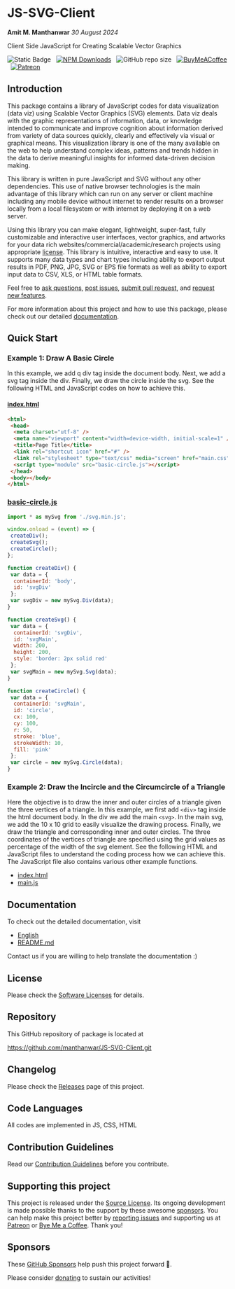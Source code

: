 # JS-SVG-Client

**Amit M. Manthanwar** _30 August 2024_

Client Side JavaScript for Creating Scalable Vector Graphics

![Static Badge](https://img.shields.io/badge/version-2024--09--01-blue) &nbsp;
[![NPM Downloads](https://img.shields.io/npm/dm/js-svg-client)](https://www.npmjs.com/package/js-svg-client)
&nbsp;
![GitHub repo size](https://img.shields.io/github/repo-size/manthanwar/JS-SVG-Client?&color=purple)
&nbsp;
[![BuyMeACoffee](https://img.shields.io/badge/Buy%20Me%20a%20Coffee-ffdd00?style=for-the-badge&logo=buy-me-a-coffee&logoColor=black)](https://buymeacoffee.com/manthanwar)
&nbsp;
[![Patreon](https://img.shields.io/badge/Patreon-F96854?style=for-the-badge&logo=patreon&logoColor=white)](https://patreon.com/manthanwar)

## Introduction

This package contains a library of JavaScript codes for data visualization (data
viz) using Scalable Vector Graphics (SVG) elements. Data viz deals with the
graphic representations of information, data, or knowledge intended to
communicate and improve cognition about information derived from variety of data
sources quickly, clearly and effectively via visual or graphical means. This
visualization library is one of the many available on the web to help understand
complex ideas, patterns and trends hidden in the data to derive meaningful
insights for informed data-driven decision making.

This library is written in pure JavaScript and SVG without any other
dependencies. This use of native browser technologies is the main advantage of
this library which can run on any server or client machine including any mobile
device without internet to render results on a browser locally from a local
filesystem or with internet by deploying it on a web server.

Using this library you can make elegant, lightweight, super-fast, fully
customizable and interactive user interfaces, vector graphics, and artworks for
your data rich websites/commercial/academic/research projects using appropriate
[license](LICENSE.md). This library is intuitive, interactive and easy to use. It supports
many data types and chart types including ability to export output results in
PDF, PNG, JPG, SVG or EPS file formats as well as ability to export input data
to CSV, XLS, or HTML table formats.

Feel free to [ask questions](https://github.com/manthanwar/JS-SVG-Client/discussions), [post issues](https://github.com/manthanwar/JS-SVG-Client/issues), [submit pull request](https://github.com/manthanwar/JS-SVG-Client/pulls), and [request new features](https://github.com/manthanwar/JS-SVG-Client/discussions/categories/ideas).

For more information about this project and how to use this package, please
check out our detailed [documentation](doc/DOCUMENTATION.md).

## Quick Start

### Example 1: Draw A Basic Circle

In this example, we add q div tag inside the document body. Next, we add a svg tag inside the div. Finally, we draw the circle inside the svg. See the following HTML and JavaScript codes on how to achieve this.

#### [index.html](./doc/Examples/index.html)

```html
<html>
 <head>
  <meta charset="utf-8" />
  <meta name="viewport" content="width=device-width, initial-scale=1" />
  <title>Page Title</title>
  <link rel="shortcut icon" href="#" />
  <link rel="stylesheet" type="text/css" media="screen" href="main.css" />
  <script type="module" src="basic-circle.js"></script>
 </head>
 <body></body>
</html>
```

### [basic-circle.js](./doc/Examples/basic-circle.js)

```javascript
import * as mySvg from './svg.min.js';

window.onload = (event) => {
 createDiv();
 createSvg();
 createCircle();
};

function createDiv() {
 var data = {
  containerId: 'body',
  id: 'svgDiv'
 };
 var svgDiv = new mySvg.Div(data);
}

function createSvg() {
 var data = {
  containerId: 'svgDiv',
  id: 'svgMain',
  width: 200,
  height: 200,
  style: 'border: 2px solid red'
 };
 var svgMain = new mySvg.Svg(data);
}

function createCircle() {
 var data = {
  containerId: 'svgMain',
  id: 'circle',
  cx: 100,
  cy: 100,
  r: 50,
  stroke: 'blue',
  strokeWidth: 10,
  fill: 'pink'
 };
 var circle = new mySvg.Circle(data);
}
```

### Example 2: Draw the Incircle and the Circumcircle of a Triangle

Here the objective is to draw the inner and outer circles of a triangle given the three vertices of a triangle. In this example, we first add `<div>` tag inside the html document body. In the div we add the main `<svg>`. In the main svg, we add the 10 x 10 grid to easily visualize the drawing process. Finally, we draw the triangle and corresponding inner and outer circles. The three coordinates of the vertices of triangle are specified using the grid values as percentage of the width of the svg element. See the following HTML and JavaScript files to understand the coding process how we can achieve this. The JavaScript file also contains various other example functions.

- [index.html](./test/index.html)
- [main.js](./text/main.js)

## Documentation

To check out the detailed documentation, visit

- [English](doc/DOCUMENTATION.md)
- [README.md](README.md)

Contact us if you are willing to help translate the documentation :)

## License

Please check the [Software Licenses](LICENSE.md) for details.

## Repository

This GitHub repository of package is located at

<https://github.com/manthanwar/JS-SVG-Client.git>

## Changelog

Please check the [Releases](RELEASES.md) page of this project.

## Code Languages

All codes are implemented in JS, CSS, HTML

## Contribution Guidelines

Read our [Contribution Guidelines](CONTRIBUTING.md) before you contribute.

## Supporting this project

This project is released under the [Source License](LICENSE.md). Its ongoing
development is made possible thanks to the support by these awesome
[sponsors](SPONSORS.md#sponsors). You can help make this project better by
[reporting issues](https://github.com/manthanwar/JS-SVG-Client/issues) and
supporting us at [Patreon](https://patreon.com/manthanwar) or
[Bye Me a Coffee](https://buymeacoffee.com/manthanwar). Thank you!

## Sponsors

These [GitHub Sponsors](SPONSORS.md) help push this project forward 🎉.

Please consider [donating](SPONSORS.md) to sustain our activities!
